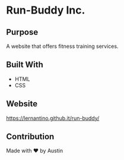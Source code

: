 # Run-Buddy Inc.

## Purpose
A website that offers fitness training services.

## Built With
* HTML
* CSS

## Website
https://lernantino.github.it/run-buddy/

## Contribution
Made with ❤️ by Austin
